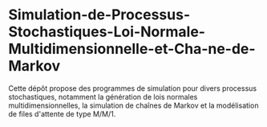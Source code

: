 # Simulation-de-Processus-Stochastiques-Loi-Normale-Multidimensionnelle-et-Cha-ne-de-Markov
 Cette dépôt propose des programmes de simulation pour divers processus stochastiques, notamment la génération de lois normales multidimensionnelles, la simulation de chaînes de Markov et la modélisation de files d'attente de type M/M/1.
